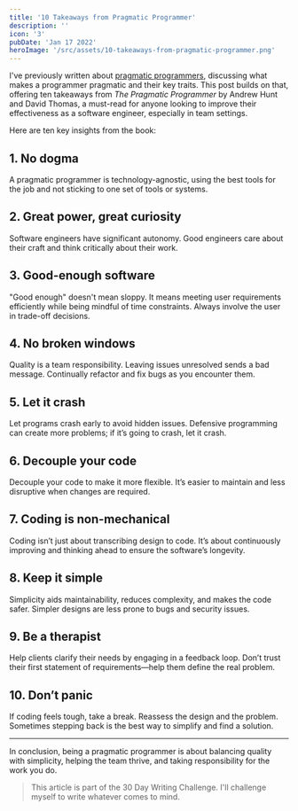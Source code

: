 ```yaml
---
title: '10 Takeaways from Pragmatic Programmer'
description: ''
icon: '3'
pubDate: 'Jan 17 2022'
heroImage: '/src/assets/10-takeaways-from-pragmatic-programmer.png'
---
```


I've previously written about [pragmatic programmers](/blog/what-makes-pragmatic-devs/), discussing what makes a programmer pragmatic and their key traits. This post builds on that, offering ten takeaways from *The Pragmatic Programmer* by Andrew Hunt and David Thomas, a must-read for anyone looking to improve their effectiveness as a software engineer, especially in team settings.

Here are ten key insights from the book:

## 1. No dogma
A pragmatic programmer is technology-agnostic, using the best tools for the job and not sticking to one set of tools or systems.

## 2. Great power, great curiosity
Software engineers have significant autonomy. Good engineers care about their craft and think critically about their work.

## 3. Good-enough software
"Good enough" doesn't mean sloppy. It means meeting user requirements efficiently while being mindful of time constraints. Always involve the user in trade-off decisions.

## 4. No broken windows
Quality is a team responsibility. Leaving issues unresolved sends a bad message. Continually refactor and fix bugs as you encounter them.

## 5. Let it crash
Let programs crash early to avoid hidden issues. Defensive programming can create more problems; if it’s going to crash, let it crash.

## 6. Decouple your code
Decouple your code to make it more flexible. It’s easier to maintain and less disruptive when changes are required.

## 7. Coding is non-mechanical
Coding isn’t just about transcribing design to code. It’s about continuously improving and thinking ahead to ensure the software’s longevity.

## 8. Keep it simple
Simplicity aids maintainability, reduces complexity, and makes the code safer. Simpler designs are less prone to bugs and security issues.

## 9. Be a therapist
Help clients clarify their needs by engaging in a feedback loop. Don’t trust their first statement of requirements—help them define the real problem.

## 10. Don’t panic
If coding feels tough, take a break. Reassess the design and the problem. Sometimes stepping back is the best way to simplify and find a solution.

---

In conclusion, being a pragmatic programmer is about balancing quality with simplicity, helping the team thrive, and taking responsibility for the work you do.

> This article is part of the 30 Day Writing Challenge. I'll challenge myself to write whatever comes to mind.
